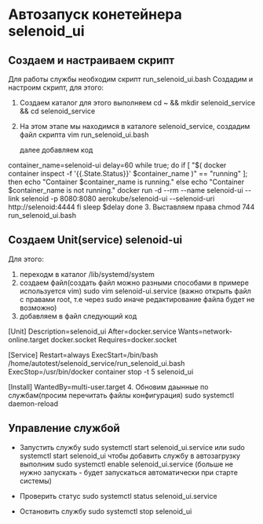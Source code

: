 # Автозапуск конетейнера selenoid_ui

## Создаем и настраиваем скрипт

Для работы службы необходим скрипт run_selenoid_ui.bash
Создадим и настроим скрипт, для этого:

1. Создаем каталог для этого выполняем
    cd ~ && mkdir selenoid_service && cd selenoid_service
2. На этом этапе мы находимся в каталоге selenoid_service, создадим файл скрипта
    vim run_selenoid_ui.bash

    далее добавляем код

container_name=selenoid-ui
delay=60
while true; do
    if [ "$( docker container inspect -f '{{.State.Status}}' $container_name )" == "running" ]; then
        echo "Container $container_name is running."
    else
        echo "Container $container_name is not running."
        docker run -d --rm --name selenoid-ui --link selenoid -p 8080:8080 aerokube/selenoid-ui --selenoid-uri http://selenoid:4444
    fi
    sleep $delay
done
3. Выставляем права
    chmod 744 run_selenoid_ui.bash

## Создаем Unit(service) selenoid-ui

Для этогo:

1. переходм в каталог /lib/systemd/system
2. создаем файл(создать файл можно разными способами в примере используется vim)
sudo vim selenoid-ui.service (важно открыть файл с правами root, т.e через sudo иначе редактирование файла будет не возможно)
3. добавляем в файл следующий код

[Unit]
Description=selenoid_ui
After=docker.service
Wants=network-online.target docker.socket
Requires=docker.socket

[Service]
Restart=always
ExecStart=/bin/bash /home/autotest/selenoid_service/run_selenoid_ui.bash
ExecStop=/usr/bin/docker container stop -t 5 selenoid_ui

[Install]
WantedBy=multi-user.target
4. Обновим даынные по службам(просим перечитать файлы конфигурация)
    sudo systemctl daemon-reload

## Управление службой

- Запустить службу
    sudo systemctl start selenoid_ui.service или sudo systemctl start selenoid_ui
    чтобы добавить службу в автозагрузку выполним
    sudo systemctl enable selenoid_ui.service (больше не нужно запускать - будет запускаться автоматически при старте системы)

- Проверить статус
    sudo systemctl status selenoid_ui.service

- Остановить службу
    sudo systemctl stop selenoid_ui
